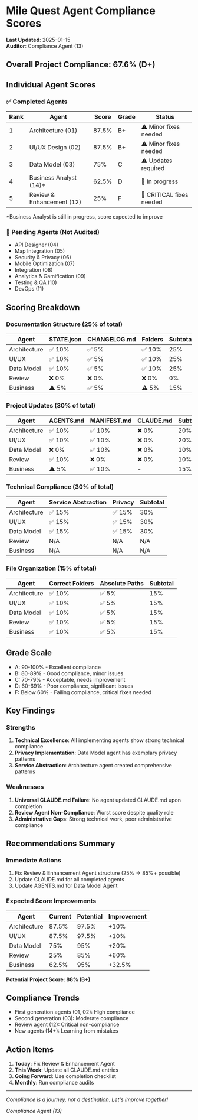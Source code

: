 # Mile Quest Agent Compliance Scores

**Last Updated**: 2025-01-15  
**Auditor**: Compliance Agent (13)

## Overall Project Compliance: 67.6% (D+)

## Individual Agent Scores

### ✅ Completed Agents

| Rank | Agent | Score | Grade | Status |
|------|-------|-------|-------|--------|
| 1 | Architecture (01) | 87.5% | B+ | ⚠️ Minor fixes needed |
| 2 | UI/UX Design (02) | 87.5% | B+ | ⚠️ Minor fixes needed |
| 3 | Data Model (03) | 75% | C | ⚠️ Updates required |
| 4 | Business Analyst (14)* | 62.5% | D | 🚧 In progress |
| 5 | Review & Enhancement (12) | 25% | F | 🚨 CRITICAL fixes needed |

*Business Analyst is still in progress, score expected to improve

### 🔄 Pending Agents (Not Audited)

- API Designer (04)
- Map Integration (05)
- Security & Privacy (06)
- Mobile Optimization (07)
- Integration (08)
- Analytics & Gamification (09)
- Testing & QA (10)
- DevOps (11)

## Scoring Breakdown

### Documentation Structure (25% of total)
| Agent | STATE.json | CHANGELOG.md | Folders | Subtotal |
|-------|------------|--------------|---------|----------|
| Architecture | ✅ 10% | ✅ 5% | ✅ 10% | 25% |
| UI/UX | ✅ 10% | ✅ 5% | ✅ 10% | 25% |
| Data Model | ✅ 10% | ✅ 5% | ✅ 10% | 25% |
| Review | ❌ 0% | ❌ 0% | ❌ 0% | 0% |
| Business | ⚠️ 5% | ✅ 5% | ⚠️ 5% | 15% |

### Project Updates (30% of total)
| Agent | AGENTS.md | MANIFEST.md | CLAUDE.md | Subtotal |
|-------|-----------|-------------|-----------|----------|
| Architecture | ✅ 10% | ✅ 10% | ❌ 0% | 20% |
| UI/UX | ✅ 10% | ✅ 10% | ❌ 0% | 20% |
| Data Model | ❌ 0% | ✅ 10% | ❌ 0% | 10% |
| Review | ✅ 10% | ❌ 0% | ❌ 0% | 10% |
| Business | ⚠️ 5% | ✅ 10% | - | 15% |

### Technical Compliance (30% of total)
| Agent | Service Abstraction | Privacy | Subtotal |
|-------|-------------------|---------|----------|
| Architecture | ✅ 15% | ✅ 15% | 30% |
| UI/UX | ✅ 15% | ✅ 15% | 30% |
| Data Model | ✅ 15% | ✅ 15% | 30% |
| Review | N/A | N/A | N/A |
| Business | N/A | N/A | N/A |

### File Organization (15% of total)
| Agent | Correct Folders | Absolute Paths | Subtotal |
|-------|----------------|----------------|----------|
| Architecture | ✅ 10% | ✅ 5% | 15% |
| UI/UX | ✅ 10% | ✅ 5% | 15% |
| Data Model | ✅ 10% | ✅ 5% | 15% |
| Review | ✅ 10% | ✅ 5% | 15% |
| Business | ✅ 10% | ✅ 5% | 15% |

## Grade Scale
- A: 90-100% - Excellent compliance
- B: 80-89% - Good compliance, minor issues
- C: 70-79% - Acceptable, needs improvement
- D: 60-69% - Poor compliance, significant issues
- F: Below 60% - Failing compliance, critical fixes needed

## Key Findings

### Strengths
1. **Technical Excellence**: All implementing agents show strong technical compliance
2. **Privacy Implementation**: Data Model agent has exemplary privacy patterns
3. **Service Abstraction**: Architecture agent created comprehensive patterns

### Weaknesses
1. **Universal CLAUDE.md Failure**: No agent updated CLAUDE.md upon completion
2. **Review Agent Non-Compliance**: Worst score despite quality role
3. **Administrative Gaps**: Strong technical work, poor administrative compliance

## Recommendations Summary

### Immediate Actions
1. Fix Review & Enhancement Agent structure (25% → 85%+ possible)
2. Update CLAUDE.md for all completed agents
3. Update AGENTS.md for Data Model Agent

### Expected Score Improvements
| Agent | Current | Potential | Improvement |
|-------|---------|-----------|-------------|
| Architecture | 87.5% | 97.5% | +10% |
| UI/UX | 87.5% | 97.5% | +10% |
| Data Model | 75% | 95% | +20% |
| Review | 25% | 85% | +60% |
| Business | 62.5% | 95% | +32.5% |

**Potential Project Score: 88% (B+)**

## Compliance Trends

- First generation agents (01, 02): High compliance
- Second generation (03): Moderate compliance  
- Review agent (12): Critical non-compliance
- New agents (14+): Learning from mistakes

## Action Items

1. **Today**: Fix Review & Enhancement Agent
2. **This Week**: Update all CLAUDE.md entries
3. **Going Forward**: Use completion checklist
4. **Monthly**: Run compliance audits

---

*Compliance is a journey, not a destination. Let's improve together!*

*Compliance Agent (13)*